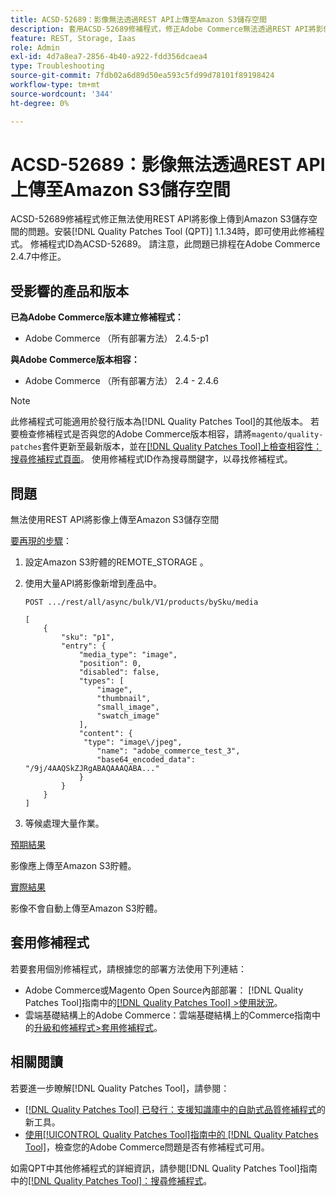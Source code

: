 ```yaml
---
title: ACSD-52689：影像無法透過REST API上傳至Amazon S3儲存空間
description: 套用ACSD-52689修補程式，修正Adobe Commerce無法透過REST API將影像上傳至Amazon S3儲存空間的問題。
feature: REST, Storage, Iaas
role: Admin
exl-id: 4d7a8ea7-2856-4b40-a922-fdd356dcaea4
type: Troubleshooting
source-git-commit: 7fdb02a6d89d50ea593c5fd99d78101f89198424
workflow-type: tm+mt
source-wordcount: '344'
ht-degree: 0%

---
```


# ACSD-52689：影像無法透過REST API上傳至Amazon S3儲存空間

ACSD-52689修補程式修正無法使用REST API將影像上傳到Amazon S3儲存空間的問題。安裝[!DNL Quality Patches Tool (QPT)] 1.1.34時，即可使用此修補程式。 修補程式ID為ACSD-52689。 請注意，此問題已排程在Adobe Commerce 2.4.7中修正。

## 受影響的產品和版本

**已為Adobe Commerce版本建立修補程式：**

* Adobe Commerce （所有部署方法） 2.4.5-p1

**與Adobe Commerce版本相容：**

* Adobe Commerce （所有部署方法） 2.4 - 2.4.6

>[!NOTE]
>
>此修補程式可能適用於發行版本為[!DNL Quality Patches Tool]的其他版本。 若要檢查修補程式是否與您的Adobe Commerce版本相容，請將`magento/quality-patches`套件更新至最新版本，並在[[!DNL Quality Patches Tool]上檢查相容性：搜尋修補程式頁面](https://experienceleague.adobe.com/tools/commerce-quality-patches/index.html?lang=zh-Hant)。 使用修補程式ID作為搜尋關鍵字，以尋找修補程式。

## 問題

無法使用REST API將影像上傳至Amazon S3儲存空間

<u>要再現的步驟</u>：

1. 設定Amazon S3貯體的REMOTE_STORAGE 。
1. 使用大量API將影像新增到產品中。

   ```POST .../rest/all/async/bulk/V1/products/bySku/media```

   ```
   [
       {
           "sku": "p1",
           "entry": {
               "media_type": "image",
               "position": 0,
               "disabled": false,
               "types": [
                   "image",
                   "thumbnail",
                   "small_image",
                   "swatch_image"
               ],
               "content": {
                "type": "image\/jpeg",
                   "name": "adobe_commerce_test_3",
                   "base64_encoded_data": "/9j/4AAQSkZJRgABAQAAAQABA..."
               }
           }
       }
   ]
   ```

1. 等候處理大量作業。

<u>預期結果</u>

影像應上傳至Amazon S3貯體。

<u>實際結果</u>

影像不會自動上傳至Amazon S3貯體。

## 套用修補程式

若要套用個別修補程式，請根據您的部署方法使用下列連結：

* Adobe Commerce或Magento Open Source內部部署： [!DNL Quality Patches Tool]指南中的[[!DNL Quality Patches Tool] >使用狀況](/help/tools/quality-patches-tool/usage.md)。
* 雲端基礎結構上的Adobe Commerce：雲端基礎結構上的Commerce指南中的[升級和修補程式>套用修補程式](https://experienceleague.adobe.com/docs/commerce-cloud-service/user-guide/develop/upgrade/apply-patches.html?lang=zh-Hant)。

## 相關閱讀

若要進一步瞭解[!DNL Quality Patches Tool]，請參閱：

* [[!DNL Quality Patches Tool] 已發行：支援知識庫中的自助式品質修補程式](https://experienceleague.adobe.com/zh-hant/docs/commerce-operations/tools/quality-patches-tool/quality-patches-tool-to-self-serve-quality-patches)的新工具。
* [使用[!UICONTROL Quality Patches Tool]指南中的 [!DNL Quality Patches Tool]](/help/tools/quality-patches-tool/patches-available-in-qpt/check-patch-for-magento-issue-with-magento-quality-patches.md)，檢查您的Adobe Commerce問題是否有修補程式可用。


如需QPT中其他修補程式的詳細資訊，請參閱[!DNL Quality Patches Tool]指南中的[[!DNL Quality Patches Tool]：搜尋修補程式](https://experienceleague.adobe.com/tools/commerce-quality-patches/index.html?lang=zh-Hant)。
